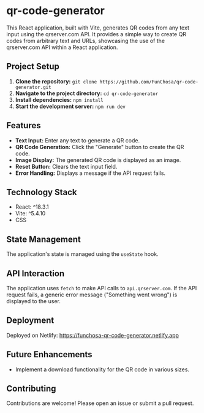 # qr-code-generator

This React application, built with Vite, generates QR codes from any text input using the qrserver.com API.  It provides a simple way to create QR codes from arbitrary text and URLs, showcasing the use of the qrserver.com API within a React application.


## Project Setup

1. **Clone the repository:** `git clone https://github.com/FunChosa/qr-code-generator.git`
2. **Navigate to the project directory:** `cd qr-code-generator`
3. **Install dependencies:** `npm install`
4. **Start the development server:** `npm run dev`


## Features

* **Text Input:**  Enter any text to generate a QR code.
* **QR Code Generation:** Click the "Generate" button to create the QR code.
* **Image Display:** The generated QR code is displayed as an image.
* **Reset Button:** Clears the text input field.
* **Error Handling:** Displays a message if the API request fails.


## Technology Stack

* React: ^18.3.1
* Vite: ^5.4.10
* CSS


## State Management

The application's state is managed using the `useState` hook.


## API Interaction

The application uses `fetch` to make API calls to `api.qrserver.com`.  If the API request fails, a generic error message ("Something went wrong") is displayed to the user.

## Deployment

Deployed on Netlify: https://funchosa-qr-code-generator.netlify.app


## Future Enhancements

* Implement a download functionality for the QR code in various sizes.


## Contributing

Contributions are welcome! Please open an issue or submit a pull request.